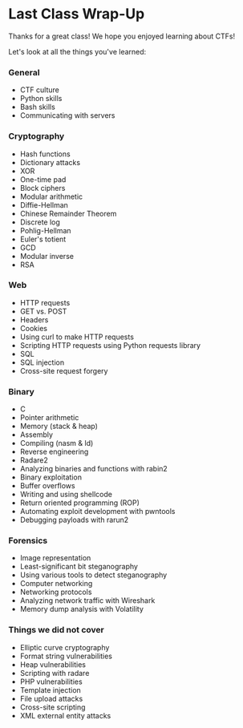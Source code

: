 # Last Class Wrap-Up
Thanks for a great class! We hope you enjoyed learning about CTFs!

Let's look at all the things you've learned:
 
### General
* CTF culture
* Python skills
* Bash skills
* Communicating with servers

### Cryptography
* Hash functions
* Dictionary attacks
* XOR
* One-time pad
* Block ciphers
* Modular arithmetic
* Diffie-Hellman
* Chinese Remainder Theorem
* Discrete log
* Pohlig-Hellman
* Euler's totient
* GCD
* Modular inverse
* RSA

### Web
* HTTP requests
* GET vs. POST
* Headers
* Cookies
* Using curl to make HTTP requests
* Scripting HTTP requests using Python requests library
* SQL
* SQL injection
* Cross-site request forgery

### Binary
* C
* Pointer arithmetic
* Memory (stack & heap)
* Assembly
* Compiling (nasm & ld)
* Reverse engineering
* Radare2
* Analyzing binaries and functions with rabin2
* Binary exploitation
* Buffer overflows
* Writing and using shellcode
* Return oriented programming (ROP)
* Automating exploit development with pwntools
* Debugging payloads with rarun2

### Forensics
* Image representation
* Least-significant bit steganography
* Using various tools to detect steganography
* Computer networking
* Networking protocols
* Analyzing network traffic with Wireshark
* Memory dump analysis with Volatility

### Things we did not cover
* Elliptic curve cryptography
* Format string vulnerabilities
* Heap vulnerabilities
* Scripting with radare
* PHP vulnerabilities
* Template injection
* File upload attacks
* Cross-site scripting
* XML external entity attacks
